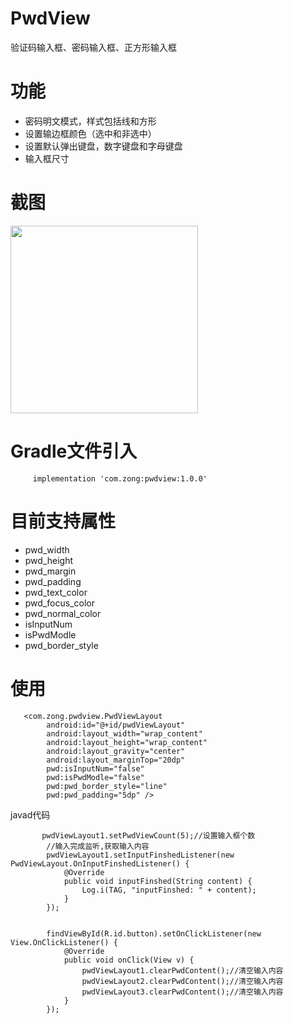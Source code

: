 # PwdView
验证码输入框、密码输入框、正方形输入框
# 功能
  - 密码明文模式，样式包括线和方形
  - 设置输边框颜色（选中和非选中）
  - 设置默认弹出键盘，数字键盘和字母键盘
  - 输入框尺寸
# 截图
<img src="https://github.com/zongzj/PwdView/blob/master/WX20190312-104350@2x.png" width="300">

# Gradle文件引入

```
     implementation 'com.zong:pwdview:1.0.0'
```
# 目前支持属性

- pwd_width
- pwd_height
- pwd_margin
- pwd_padding
- pwd_text_color
- pwd_focus_color
- pwd_normal_color
- isInputNum
- isPwdModle
- pwd_border_style
# 使用
```
   <com.zong.pwdview.PwdViewLayout
        android:id="@+id/pwdViewLayout"
        android:layout_width="wrap_content"
        android:layout_height="wrap_content"
        android:layout_gravity="center"
        android:layout_marginTop="20dp"
        pwd:isInputNum="false"
        pwd:isPwdModle="false"
        pwd:pwd_border_style="line"
        pwd:pwd_padding="5dp" />
```
javad代码
```
       pwdViewLayout1.setPwdViewCount(5);//设置输入框个数
        //输入完成监听,获取输入内容
        pwdViewLayout1.setInputFinshedListener(new PwdViewLayout.OnInputFinshedListener() {
            @Override
            public void inputFinshed(String content) {
                Log.i(TAG, "inputFinshed: " + content);
            }
        });


        findViewById(R.id.button).setOnClickListener(new View.OnClickListener() {
            @Override
            public void onClick(View v) {
                pwdViewLayout1.clearPwdContent();//清空输入内容
                pwdViewLayout2.clearPwdContent();//清空输入内容
                pwdViewLayout3.clearPwdContent();//清空输入内容
            }
        });
```
